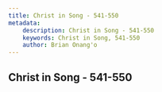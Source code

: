 ```yaml
---
title: Christ in Song - 541-550
metadata:
    description: Christ in Song - 541-550
    keywords: Christ in Song, 541-550
    author: Brian Onang'o
---
```



## Christ in Song - 541-550
  